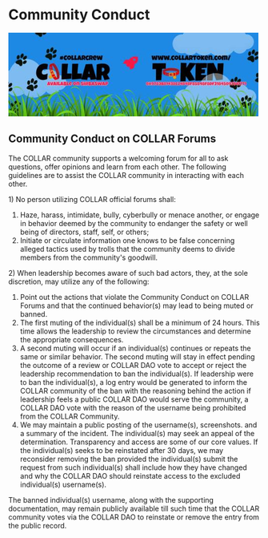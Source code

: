 # Community Conduct

![](../../.gitbook/assets/1080x360.jpg)

## Community Conduct on COLLAR Forums

The COLLAR community supports a welcoming forum for all to ask questions, offer opinions and learn from each other. The following guidelines are to assist the COLLAR community in interacting with each other.

1\) No person utilizing COLLAR official forums shall:

1. Haze, harass, intimidate, bully, cyberbully or menace another, or engage in behavior deemed by the community to endanger the safety or well being of directors, staff, self, or others; 
2. Initiate or circulate information one knows to be false concerning alleged tactics used by trolls that the community deems to divide members from the community's goodwill. 

2\) When leadership becomes aware of such bad actors, they, at the sole discretion, may utilize any of the following:

1. Point out the actions that violate the Community Conduct on COLLAR Forums and that the continued behavior\(s\) may lead to being muted or banned. 
2. The first muting of the individual\(s\) shall be a minimum of 24 hours. This time allows the leadership to review the circumstances and determine the appropriate consequences.  
3. A second muting will occur if an individual\(s\) continues or repeats the same or similar behavior. The second muting will stay in effect pending the outcome of a review or COLLAR DAO vote to accept or reject the leadership recommendation to ban the individual\(s\). If leadership were to ban the individual\(s\), a log entry would be generated to inform the COLLAR community of the ban with the reasoning behind the action if leadership feels a public COLLAR DAO would serve the community, a COLLAR DAO vote with the reason of the username being prohibited from the COLLAR Community. 
4. We may maintain a public posting of the username\(s\), screenshots. and a summary of the incident. The individual\(s\) may seek an appeal of the determination. Transparency and access are some of our core values. If the individual\(s\) seeks to be reinstated after 30 days, we may reconsider removing the ban provided the individual\(s\) submit the request from such individual\(s\) shall include how they have changed and why the COLLAR DAO should reinstate access to the excluded individual\(s\) username\(s\).

The banned individual\(s\) username, along with the supporting documentation, may remain publicly available till such time that the COLLAR community votes via the COLLAR DAO to reinstate or remove the entry from the public record.

